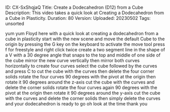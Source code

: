 ID: CX-SxShqjaQ
Title: Create a Dodecahedron (D12) from a Cube
Description: This video takes a quick look at Creating a Dodecahedron from a Cube in Plasticity.
Duration: 80
Version: 
Uploaded: 20230502
Tags: unsorted

yum yum Floyd here with a quick look at
creating a dodecahedron from a cube in
plasticity start with the new scene and
move the default Cube to the origin by
pressing the G key on the keyboard to
activate the move tool press f for
freestyle and right click twice create a
two segment line in the shape of a V
with a 30 degree angle that snaps to the
top and middle of one side of the cube
mirror the new curve vertically
then mirror both curves horizontally to
create four curves select the cube
followed by the curves and press C to
cut the cube with the curves then delete
the four corner solids
rotate the four curves 90 degrees with
the pivot at the origin
then rotate it 90 degrees around the
z-axis
cut the cube with the curves and delete
the corner solids
rotate the four curves again 90 degrees
with the pivot at the origin
then rotate it 90 degrees around the
y-axis
cut the cube with the curves and delete
the corner solids
then simply delete the curves and your
dodecahedron is ready to go
oh look at the time
thank you

